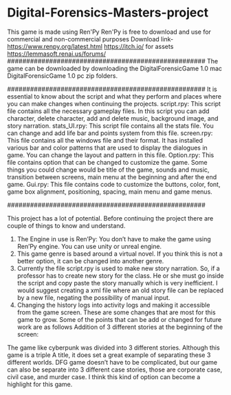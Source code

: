 # Digital-Forensics-Masters-project
This game is made using Ren'Py 
Ren'Py is free to download and use for commercial and non-commercial purposes 
Download link- https://www.renpy.org/latest.html
https://itch.io/ for assets
https://lemmasoft.renai.us/forums/
####################################################
The game can be downloaded by downloading the  DigitalForensicGame 1.0 mac DigitalForensicGame 1.0 pc zip folders. 


####################################################
It is essential to know about the script and what they perform and places where you can make changes when continuing the projects. 
script.rpy:
This script file contains all the necessary gameplay files. In this script you can add character, delete character, add and delete music, background image, and story narration. 
stats_UI.rpy: 
This script file contains all the stats file. You can change and add life bar and points system from this file. 
screen.rpy:
This file contains all the windows file and their format. It has installed various bar and color patterns that are used to display the dialogues in game. You can change the layout and pattern in this file. 
Option.rpy:
This file contains option that can be changed to customize the game. Some things you could change would be title of the game, sounds and music, transition between screens, main menu at the beginning and after the end game.
Gui.rpy:
This file contains code to customize the buttons, color, font, game box alignment, positioning, spacing, main menu and game menus.


####################################################

This project has a lot of potential. Before continuing the project there are couple of things to know and understand.
1)	The Engine in use is Ren’Py: You don’t have to make the game using Ren’Py engine. You can use unity or unreal engine.
2)	This game genre is based around a virtual novel. If you think this is not a better option, it can be changed into another genre. 
3)	Currently the file script.rpy is used to make new story narration. So, if a professor has to create new story for the class. He or she must go inside the script and copy paste the 
        story manually which is very inefficient. I would suggest creating a xml file where an old story file can be replaced by a new file, negating the possibility of manual input.
4)	Changing the history logs into activity logs and making it accessible from the game screen. These are some changes that are most for this game to grow.
Some of the points that can be add or changed for future work are as follows
Addition of 3 different stories at the beginning of the screen:

The game like cyberpunk was divided into 3 different stories. Although this game is a triple A title, it does set a great example of separating these 3 different worlds. DFG game doesn’t have to be complicated, but our game can also be separate into 3 different case stories, 
those are corporate case, civil case, and murder case. I think this kind of option can become a highlight for this game.

